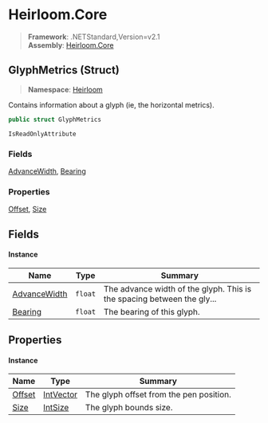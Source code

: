 # Heirloom.Core

> **Framework**: .NETStandard,Version=v2.1  
> **Assembly**: [Heirloom.Core][0]

## GlyphMetrics (Struct)

> **Namespace**: [Heirloom][0]

Contains information about a glyph (ie, the horizontal metrics).

```cs
public struct GlyphMetrics
```

`IsReadOnlyAttribute`

### Fields

[AdvanceWidth][1], [Bearing][2]

### Properties

[Offset][3], [Size][4]

## Fields

#### Instance

| Name              | Type    | Summary                                                                |
|-------------------|---------|------------------------------------------------------------------------|
| [AdvanceWidth][1] | `float` | The advance width of the glyph. This is the spacing between the gly... |
| [Bearing][2]      | `float` | The bearing of this glyph.                                             |

## Properties

#### Instance

| Name        | Type           | Summary                                 |
|-------------|----------------|-----------------------------------------|
| [Offset][3] | [IntVector][5] | The glyph offset from the pen position. |
| [Size][4]   | [IntSize][6]   | The glyph bounds size.                  |

[0]: ../../Heirloom.Core.md
[1]: GlyphMetrics/AdvanceWidth.md
[2]: GlyphMetrics/Bearing.md
[3]: GlyphMetrics/Offset.md
[4]: GlyphMetrics/Size.md
[5]: IntVector.md
[6]: IntSize.md
